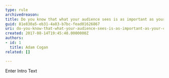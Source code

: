 ```yaml
---
type: rule
archivedreason: 
title: Do you know that what your audience sees is as important as your content?
guid: 81e830a5-eb31-4a83-b7bc-fead01626867
uri: do-you-know-that-what-your-audience-sees-is-as-important-as-your-content
created: 2017-08-14T19:45:48.0000000Z
authors:
- id: 1
  title: Adam Cogan
related: []

---
```



Enter Intro Text
<br><excerpt class='endintro'></excerpt><br>




